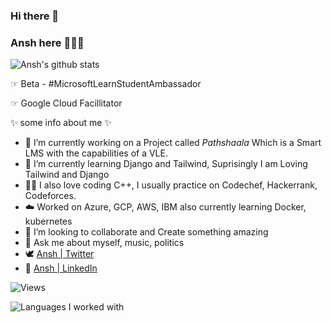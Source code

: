 ### Hi there 👋

### Ansh here 👨‍💻😉

![Ansh's github stats](https://github-readme-stats.vercel.app/api?username=26ansh&show_icons=true&theme=dark&include_all_commits=true)

☞ Beta - #MicrosoftLearnStudentAmbassador

☞ Google Cloud Facillitator

✨ some info about me ✨

- 🔭 I’m currently working on a Project called *Pathshaala* Which is a Smart LMS with the capabilities of a VLE.
- 🌱 I’m currently learning Django and Tailwind, Suprisingly I am Loving Tailwind and Django
- 👨‍💻 I also love coding C++, I usually practice on Codechef, Hackerrank, Codeforces.
- ☁️ Worked on Azure, GCP, AWS, IBM also currently learning Docker, kubernetes
- 👯 I’m looking to collaborate and Create something amazing
- 💬 Ask me about myself, music, politics
- 🕊 [Ansh | Twitter](https://twitter.com/Vidyabhanuansh)
- 🤖 [Ansh | LinkedIn](https://www.linkedin.com/in/26ansh)


![Views](https://komarev.com/ghpvc/?username=26ansh)

![Languages I worked with](https://github-readme-stats.vercel.app/api/top-langs/?username=26ansh)
